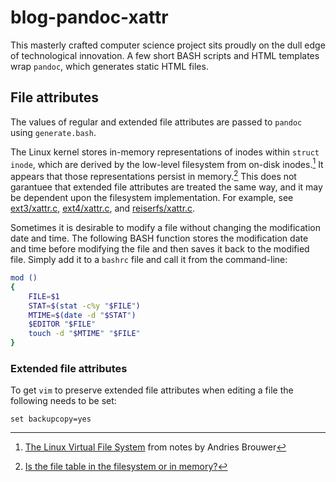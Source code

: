 # blog-pandoc-xattr
This masterly crafted computer science project sits proudly on the dull edge of technological innovation. A few short BASH scripts and HTML templates wrap `pandoc`, which generates static HTML files.

## File attributes
The values of regular and extended file attributes are passed to `pandoc` using `generate.bash`.

The Linux kernel stores in-memory representations of inodes within `struct inode`, which are derived by the low-level filesystem from on-disk inodes.[^brouwer] It appears that those representations persist in memory.[^21325] This does not garantuee that extended file attributes are treated the same way, and it may be dependent upon the filesystem implementation. For example, see [ext3/xattr.c](http://git.kernel.org/cgit/linux/kernel/git/torvalds/linux.git/tree/fs/ext3/xattr.c?id=HEAD), [ext4/xattr.c](http://git.kernel.org/cgit/linux/kernel/git/torvalds/linux.git/tree/fs/ext4/xattr.c?id=HEAD), and [reiserfs/xattr.c](http://lxr.free-electrons.com/source/fs/reiserfs/xattr.c).

Sometimes it is desirable to modify a file without changing the modification date and time. The following BASH function stores the modification date and time before modifying the file and then saves it back to the modified file. Simply add it to a `bashrc` file and call it from the command-line:

``` bash
mod ()
{
    FILE=$1
    STAT=$(stat -c%y "$FILE")
    MTIME=$(date -d "$STAT")
    $EDITOR "$FILE"
    touch -d "$MTIME" "$FILE"
}
```

### Extended file attributes
To get `vim` to preserve extended file attributes when editing a file the following needs to be set:

```viml
set backupcopy=yes
```
[^21325]: [Is the file table in the filesystem or in memory?](http://unix.stackexchange.com/questions/21325)
[^brouwer]: [The Linux Virtual File System](http://www.win.tue.nl/~aeb/linux/lk/lk-8.html) from notes by Andries Brouwer
